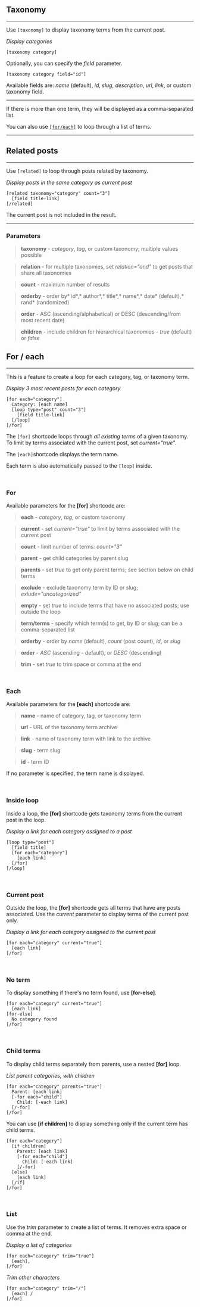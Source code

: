 
## Taxonomy
---

Use `[taxonomy]` to display taxonomy terms from the current post.

*Display categories*

~~~
[taxonomy category]
~~~

Optionally, you can specify the *field* parameter.

~~~
[taxonomy category field="id"]
~~~

Available fields are: *name* (default), *id*, *slug*, *description*, *url*, *link*, or custom taxonomy field.

---

If there is more than one term, they will be displayed as a comma-separated list.

You can also use [`[for/each]`](#for--each) to loop through a list of terms.

---

## Related posts
---

Use `[related]` to loop through posts related by taxonomy.

*Display posts in the same category as current post*

~~~
[related taxonomy="category" count="3"]
  [field title-link]
[/related]
~~~

The current post is not included in the result.

---

### Parameters

> **taxonomy** - *category*, *tag*, or custom taxonomy; multiple values possible

> **relation** - for multiple taxonomies, set *relation="and"* to get posts that share all taxonomies

> **count** - maximum number of results

> **orderby** - order by* id*,* author*,* title*,* name*,* date* (default),* rand* (randomized)

> **order** - ASC (ascending/alphabetical) or DESC (descending/from most recent date)

> **children** - include children for hierarchical taxonomies - *true* (default) or *false*


## For / each
---

This is a feature to create a loop for each category, tag, or taxonomy term.

*Display 3 most recent posts for each category*

~~~
[for each="category"]
  Category: [each name]
  [loop type="post" count="3"]
    [field title-link]
  [/loop]
[/for]
~~~

The `[for]` shortcode loops through *all existing terms* of a given taxonomy. To limit by terms associated with the current post, set *current="true"*.

The `[each]`shortcode displays the term name.

Each term is also automatically passed to the `[loop]` inside.



&nbsp;

### For

Available parameters for the **[for]** shortcode are:


> **each** - *category*, *tag*, or custom taxonomy

> **current** - set *current="true"* to limit by terms associated with the current post

> **count** - limit number of terms: *count="3"*

> **parent** - get child categories by parent slug

> **parents** - set *true* to get only parent terms; see section below on child terms

> **exclude** - exclude taxonomy term by ID or slug; *exlude="uncategorized"*

> **empty** - set *true* to include terms that have no associated posts; use outside the loop

> **term/terms** - specify which term(s) to get, by ID or slug; can be a comma-separated list

> **orderby** - order by *name* (default), *count* (post count), *id*, or *slug*

> **order** - *ASC* (ascending - default), or *DESC* (descending)

> **trim** - set *true* to trim space or comma at the end



&nbsp;

### Each

Available parameters for the **[each]** shortcode are:

> **name** - name of category, tag, or taxonomy term

> **url** - URL of the taxonomy term archive

> **link** - name of taxonomy term with link to the archive

> **slug** - term slug

> **id** - term ID

If no parameter is specified, the term name is displayed.


&nbsp;

### Inside loop

Inside a loop, the **[for]** shortcode gets taxonomy terms from the current post in the loop.

*Display a link for each category assigned to a post*

~~~
[loop type="post"]
  [field title]
  [for each="category"]
    [each link]
  [/for]
[/loop]
~~~



&nbsp;

### Current post

Outside the loop, the **[for]** shortcode gets all terms that have any posts associated. Use the *current* parameter to display terms of the current post only. 

*Display a link for each category assigned to the current post*

~~~
[for each="category" current="true"]
  [each link]
[/for]

~~~


&nbsp;

### No term

To display something if there's no term found, use **[for-else]**.


~~~
[for each="category" current="true"]
  [each link]
[for-else]
  No category found
[/for]

~~~


&nbsp;

### Child terms

To display child terms separately from parents, use a nested **[for]** loop.

*List parent categories, with children*

~~~
[for each="category" parents="true"]
  Parent: [each link]
  [-for each="child"]
    Child: [-each link]
  [/-for]
[/for]

~~~

You can use **[if children]** to display something only if the current term has child terms.

~~~
[for each="category"]
  [if children]
    Parent: [each link]
    [-for each="child"]
      Child: [-each link]
    [/-for]
  [else]
    [each link]
  [/if]
[/for]
~~~




&nbsp;

### List

Use the *trim* parameter to create a list of terms. It removes extra space or comma at the end.

*Display a list of categories*

~~~
[for each="category" trim="true"]
  [each], 
[/for]
~~~

*Trim other characters*

~~~
[for each="category" trim="/"]
  [each] / 
[/for]
~~~
